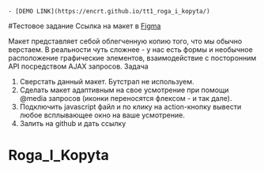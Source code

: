     - [DEMO LINK](https://encrt.github.io/tt1_roga_i_kopyta/)

#Тестовое задание
Ссылка на макет в [Figma](https://www.figma.com/file/wvkEXGLJt8nYvXvdtds0hk/Untitled?node-id=0%3A1)

Макет представляет себой облегченную копию того, что мы обычно верстаем. В реальности чуть сложнее - у нас есть формы и необычное расположение графические элементов, взаимодействие с посторонним API посредством AJAX запросов.
Задача
1. Сверстать данный макет. Бутстрап не используем.
2. Сделать макет адаптивным на свое усмотрение при помощи @media запросов (иконки переносятся флексом - и так дале).
3. Подключить javascript файл и по клику на action-кнопку вывести любое всплывающее окно на ваше усмотрение.
4. Залить на github и дать ссылку
# Roga_I_Kopyta
